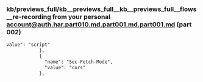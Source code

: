 ### kb/previews_full/kb__previews_full__kb__previews_full__flows__re-recording from your personal account@auth.har.part010.md.part001.md.part001.md (part 002)

```md
value": "script"
            },
            {
              "name": "Sec-Fetch-Mode",
              "value": "cors"
            },
     
```

```
